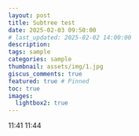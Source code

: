 ```yaml
---
layout: post
title: Subtree test
date: 2025-02-03 09:50:00
# last_updated: 2025-02-02 14:00:00
description:
tags: sample
categories: sample
thumbnail: assets/img/1.jpg
giscus_comments: true
featured: true # Pinned
toc: true
images:
  lightbox2: true
---
```


11:41
11:44
